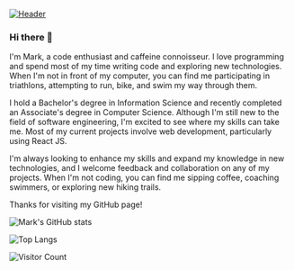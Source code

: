 [![Header](https://raw.githubusercontent.com/MarkOfosu/MarkOfosu/main/readme_header.png "Header")](https://best-clothing.netlify.app/)

### Hi there 👋
I'm Mark, a code enthusiast and caffeine connoisseur. I love programming and spend most of my time writing code and exploring new technologies. When I'm not in front of my computer, you can find me participating in triathlons, attempting to run, bike, and swim my way through them.

I hold a Bachelor's degree in Information Science and recently completed an Associate's degree in Computer Science. Although I'm still new to the field of software engineering, I'm excited to see where my skills can take me. Most of my current projects involve web development, particularly using React JS.

I'm always looking to enhance my skills and expand my knowledge in new technologies, and I welcome feedback and collaboration on any of my projects. When I'm not coding, you can find me sipping coffee, coaching swimmers, or exploring new hiking trails.

Thanks for visiting my GitHub page!

![Mark's GitHub stats](https://github-readme-stats.vercel.app/api?username=MarkOfosu&show_icons=true&theme=dark)

![Top Langs](https://github-readme-stats.vercel.app/api/top-langs/?username=MarkOfosu&layout=compact&theme=dark)

![Visitor Count](https://profile-counter.glitch.me/MarkOfosu/count.svg)
